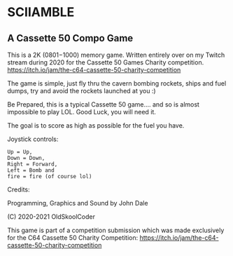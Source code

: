 # SCIIAMBLE #
## A Cassette 50 Compo Game ##

This is a 2K ($0801-$1000) memory game.
Written entirely over on my Twitch stream during 2020 for the Cassette 50 Games Charity competition.
https://itch.io/jam/the-c64-cassette-50-charity-competition

The game is simple, just fly thru the cavern bombing rockets, ships and fuel dumps, try and avoid the rockets launched at you :)

Be Prepared, this is a typical Cassette 50 game.... and so is almost impossible to play LOL. Good Luck, you will need it.

The goal is to score as high as possible for the fuel you have.

Joystick controls:
```
Up = Up, 
Down = Down, 
Right = Forward, 
Left = Bomb and 
fire = fire (of course lol)
```

Credits:

Programming, Graphics and Sound by John Dale

(C) 2020-2021 OldSkoolCoder

This game is part of a competition submission which was made exclusively for the C64 Cassette 50 Charity Competition: https://itch.io/jam/the-c64-cassette-50-charity-competition